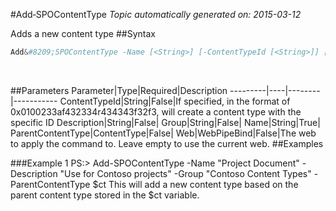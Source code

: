 #Add&#8209;SPOContentType
*Topic automatically generated on: 2015-03-12*

Adds a new content type
##Syntax
```powershell
Add&#8209;SPOContentType -Name [<String>] [-ContentTypeId [<String>]] [-Description [<String>]] [-Group [<String>]] [-ParentContentType [<ContentType>]] [-Web [<WebPipeBind>]]
```
&nbsp;

##Parameters
Parameter|Type|Required|Description
---------|----|--------|-----------
ContentTypeId|String|False|If specified, in the format of 0x0100233af432334r434343f32f3, will create a content type with the specific ID
Description|String|False|
Group|String|False|
Name|String|True|
ParentContentType|ContentType|False|
Web|WebPipeBind|False|The web to apply the command to. Leave empty to use the current web.
##Examples

###Example 1
    PS:> Add-SPOContentType -Name "Project Document" -Description "Use for Contoso projects" -Group "Contoso Content Types" -ParentContentType $ct
This will add a new content type based on the parent content type stored in the $ct variable.
